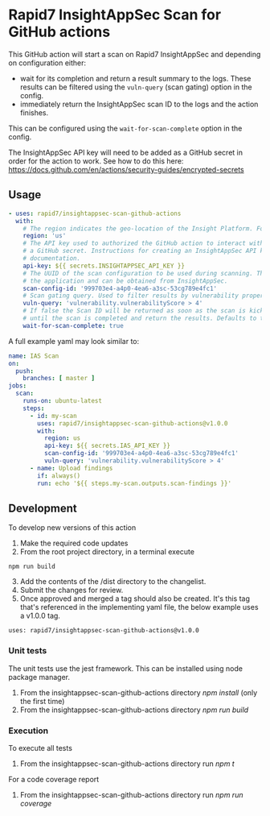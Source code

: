 # Rapid7 InsightAppSec Scan for GitHub actions

This GitHub action will start a scan on Rapid7 InsightAppSec and depending on configuration either:
- wait for its completion and return a result summary to the logs. These results can be filtered using the `vuln-query` (scan gating) option in the config.
- immediately return the InsightAppSec scan ID to the logs and the action finishes.

This can be configured using the `wait-for-scan-complete` option in the config.

The InsightAppSec API key will need to be added as a GitHub secret in order for the action to work. See how to do this here: https://docs.github.com/en/actions/security-guides/encrypted-secrets

## Usage

```yaml
- uses: rapid7/insightappsec-scan-github-actions
  with:
    # The region indicates the geo-location of the Insight Platform. For example 'us'.
    region: 'us'
    # The API key used to authorized the GitHub action to interact with the Rapid7 API. The API key should be stored as
    # a GitHub secret. Instructions for creating an InsightAppSec API key are shown in the Rapid7 InsightAppSec
    # documentation.
    api-key: ${{ secrets.INSIGHTAPPSEC_API_KEY }}
    # The UUID of the scan configuration to be used during scanning. The scan configuration should be a sub-resource of
    # the application and can be obtained from InsightAppSec.
    scan-config-id: '999703e4-a4p0-4ea6-a3sc-53cg789e4fc1'
    # Scan gating query. Used to filter results by vulnerability properties.
    vuln-query: 'vulnerability.vulnerabilityScore > 4'
    # If false the Scan ID will be returned as soon as the scan is kicked off, else the workflow will continually poll 
    # until the scan is completed and return the results. Defaults to true.
    wait-for-scan-complete: true
```

A full example yaml may look similar to:
```yaml
name: IAS Scan
on:
  push:
    branches: [ master ]
jobs:
  scan:
    runs-on: ubuntu-latest
    steps:
      - id: my-scan
        uses: rapid7/insightappsec-scan-github-actions@v1.0.0
        with:
          region: us
          api-key: ${{ secrets.IAS_API_KEY }}
          scan-config-id: '999703e4-a4p0-4ea6-a3sc-53cg789e4fc1'
          vuln-query: 'vulnerability.vulnerabilityScore > 4'
      - name: Upload findings
        if: always()
        run: echo '${{ steps.my-scan.outputs.scan-findings }}'
```

## Development
To develop new versions of this action
1. Make the required code updates
2. From the root project directory, in a terminal execute
```
npm run build
```
3. Add the contents of the /dist directory to the changelist.
4. Submit the changes for review.
5. Once approved and merged a tag should also be created. It's this tag that's referenced in the implementing yaml file, the below example uses a v1.0.0 tag.
```
uses: rapid7/insightappsec-scan-github-actions@v1.0.0
```

### Unit tests
The unit tests use the jest framework. This can be installed using node package manager.

1. From the insightappsec-scan-github-actions directory _npm  install_ (only the first time)
2. From the insightappsec-scan-github-actions directory _npm run build_

### Execution

To execute all tests
1. From the insightappsec-scan-github-actions directory run _npm t_

For a code coverage report
1. From the insightappsec-scan-github-actions directory run _npm run coverage_